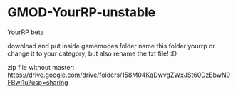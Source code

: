 # GMOD-YourRP-unstable
YourRP beta

download and put inside gamemodes folder
name this folder yourrp or change it to your category, but also rename the txt file! :D

zip file without master:
https://drive.google.com/drive/folders/158M04KqDwvgZWxJSt60DzEbwN9FBwi1u?usp=sharing
